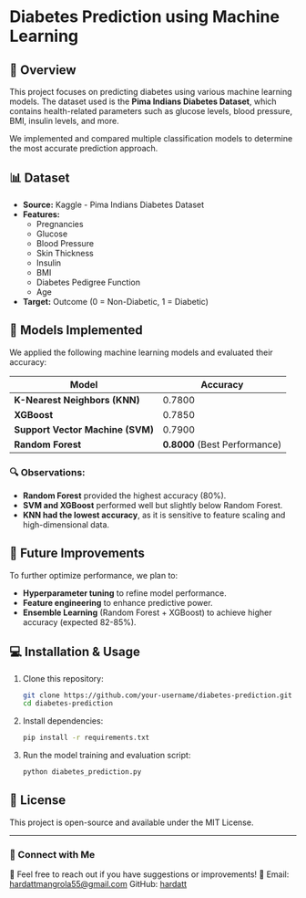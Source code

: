 # Diabetes Prediction using Machine Learning

## 📌 Overview
This project focuses on predicting diabetes using various machine learning models. The dataset used is the **Pima Indians Diabetes Dataset**, which contains health-related parameters such as glucose levels, blood pressure, BMI, insulin levels, and more.

We implemented and compared multiple classification models to determine the most accurate prediction approach.

## 📊 Dataset
- **Source:** Kaggle - Pima Indians Diabetes Dataset
- **Features:**
  - Pregnancies
  - Glucose
  - Blood Pressure
  - Skin Thickness
  - Insulin
  - BMI
  - Diabetes Pedigree Function
  - Age
- **Target:** Outcome (0 = Non-Diabetic, 1 = Diabetic)

## 🚀 Models Implemented
We applied the following machine learning models and evaluated their accuracy:

| **Model**          | **Accuracy** |
|--------------------|-------------|
| **K-Nearest Neighbors (KNN)** | 0.7800 |
| **XGBoost**       | 0.7850 |
| **Support Vector Machine (SVM)** | 0.7900 |
| **Random Forest** | **0.8000** (Best Performance) |

### 🔍 Observations:
- **Random Forest** provided the highest accuracy (80%).
- **SVM and XGBoost** performed well but slightly below Random Forest.
- **KNN had the lowest accuracy**, as it is sensitive to feature scaling and high-dimensional data.

## 📌 Future Improvements
To further optimize performance, we plan to:
- **Hyperparameter tuning** to refine model performance.
- **Feature engineering** to enhance predictive power.
- **Ensemble Learning** (Random Forest + XGBoost) to achieve higher accuracy (expected 82-85%).

## 💻 Installation & Usage
1. Clone this repository:
   ```bash
   git clone https://github.com/your-username/diabetes-prediction.git
   cd diabetes-prediction
   ```
2. Install dependencies:
   ```bash
   pip install -r requirements.txt
   ```
3. Run the model training and evaluation script:
   ```bash
   python diabetes_prediction.py
   ```

## 📜 License
This project is open-source and available under the MIT License.

---
### 🔗 Connect with Me
💬 Feel free to reach out if you have suggestions or improvements!
📧 Email: hardattmangrola55@gmail.com
GitHub: [hardatt](https://github.com/hardattmangrola)

